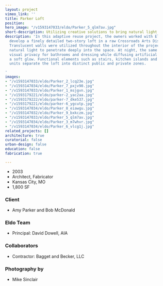 ```yaml
---
layout: project
vimeo_link: ''
title: Parker Loft
position: 
hero_image: "/v1593147033/eldo/Parker_5_qlm7av.jpg"
short-description: Utilizing creative solutions to bring natural light into dark spaces.
description: 'In this adaptive reuse project, the owners worked with El Dorado to
  develop a finely detailed two-story loft in a raw Crossroads Arts District building.
  Translucent walls were utilized throughout the interior of the project to allow
  natural light to penetrate deeply into the space. At night, the same walls provide
  visual privacy for bathrooms and dressing while diffusing artificial light into
  a soft glow. Functional elements such as stairs, kitchen islands and clothing storage
  units separate the loft into distinct public and private zones.

'
images:
- "/v1593147033/eldo/Parker_2_lcq23e.jpg"
- "/v1593147034/eldo/Parker_7_pxjv90.jpg"
- "/v1593147033/eldo/Parker_1_msjgvn.jpg"
- "/v1593179221/eldo/parker-2_yac2aa.jpg"
- "/v1593179222/eldo/parker-7_dke537.jpg"
- "/v1593179221/eldo/parker-6_ygcutp.jpg"
- "/v1593147034/eldo/Parker_8_eiawgu.jpg"
- "/v1593147032/eldo/Parker_9_bxkczm.jpg"
- "/v1593147033/eldo/Parker_5_qlm7av.jpg"
- "/v1593147034/eldo/Parker_3_m7whvr.jpg"
- "/v1593147034/eldo/Parker_6_vlcg1j.jpg"
related_projects: []
architecture: true
curatorial: false
urban-design: false
education: false
fabrication: true

---
```

* 2003
* Architect, Fabricator
* Kansas City, MO
* 1,800 SF

### Client

* Amy Parker and Bob McDonald

### Eldo Team

* Principal: David Dowell, AIA

### Collaborators

* Contractor: Bagget and Becker, LLC

### Photography by

* Mike Sinclair